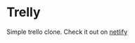 # Trelly

Simple trello clone. Check it out on [netlify](https://astonishing-eclair-b55668.netlify.app) 